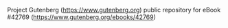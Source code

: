Project Gutenberg (https://www.gutenberg.org) public repository for eBook #42769 (https://www.gutenberg.org/ebooks/42769)
